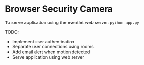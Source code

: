 # Browser Security Camera

To serve application using the eventlet web server:
`python app.py`

TODO:
- Implement user authentication
- Separate user connections using rooms
- Add email alert when motion detected
- Serve application using web server
